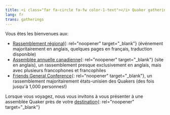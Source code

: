 ```yaml
---
title: <i class="far fa-circle fa-fw color-1-text"></i> Quaker gatherings
lang: fr
trans: gatherings
---
```

Vous êtes les bienvenues aux:
* [Rassemblement régional](https://stlawrence.quaker.ca/index-fr){: rel="noopener" target="_blank"} (événement majoritairement en anglais, quelques pages en français, traduction disponible)
* [Assemblée annuelle canadienne](https://quaker.ca/what-we-do/gatherings/){: rel="noopener" target="_blank"} (site en anglais), un rassemblement presque exclusivement en anglais, mais avec plusieurs francophones et francophiles
* [Friends General Conference](https://www.fgcquaker.org/connect/gathering){: rel="noopener" target="_blank"}, un rassemblement majoritairement états-unisien des Quakers (des fois jusqu'à 1,000 personnes!)

Lorsque vous voyagez, nous vous invitons à vous présenter à une assemblée Quaker près de votre [destination](https://www.fgcquaker.org/connect/quaker-finder){: rel="noopener" target="_blank"} 

